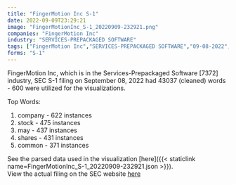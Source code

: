 ```yaml
---
title: "FingerMotion Inc S-1"
date: 2022-09-09T23:29:21
image: "FingerMotionInc_S-1_20220909-232921.png"
companies: "FingerMotion Inc"
industry: "SERVICES-PREPACKAGED SOFTWARE"
tags: ["FingerMotion Inc","SERVICES-PREPACKAGED SOFTWARE","09-08-2022","S-1"]
forms: "S-1"
---
```

FingerMotion Inc, which is in the Services-Prepackaged Software [7372] industry, SEC S-1 filing on September 08, 2022 had 43037 (cleaned) words - 600 were utilized for the visualizations.

Top Words:
1. company - 622 instances
2. stock - 475 instances
3. may - 437 instances
4. shares - 431 instances
5. common - 371 instances


See the parsed data used in the visualization [here]({{< staticlink name=FingerMotionInc_S-1_20220909-232921.json >}}).  
View the actual filing on the SEC website [here](https://www.sec.gov/Archives/edgar/data/1602409/0001520138-22-000403.txt)